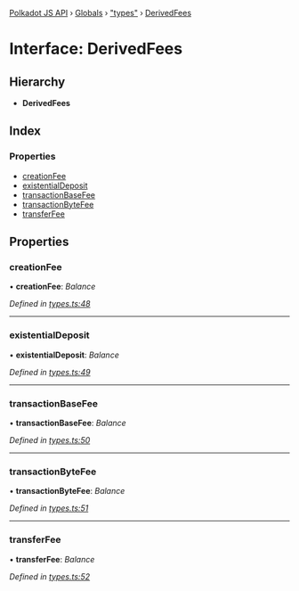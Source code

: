 [Polkadot JS API](../README.md) › [Globals](../globals.md) › ["types"](../modules/_types_.md) › [DerivedFees](_types_.derivedfees.md)

# Interface: DerivedFees

## Hierarchy

* **DerivedFees**

## Index

### Properties

* [creationFee](_types_.derivedfees.md#creationfee)
* [existentialDeposit](_types_.derivedfees.md#existentialdeposit)
* [transactionBaseFee](_types_.derivedfees.md#transactionbasefee)
* [transactionByteFee](_types_.derivedfees.md#transactionbytefee)
* [transferFee](_types_.derivedfees.md#transferfee)

## Properties

###  creationFee

• **creationFee**: *Balance*

*Defined in [types.ts:48](https://github.com/polkadot-js/api/blob/aed4b3ee6a/packages/api-derive/src/types.ts#L48)*

___

###  existentialDeposit

• **existentialDeposit**: *Balance*

*Defined in [types.ts:49](https://github.com/polkadot-js/api/blob/aed4b3ee6a/packages/api-derive/src/types.ts#L49)*

___

###  transactionBaseFee

• **transactionBaseFee**: *Balance*

*Defined in [types.ts:50](https://github.com/polkadot-js/api/blob/aed4b3ee6a/packages/api-derive/src/types.ts#L50)*

___

###  transactionByteFee

• **transactionByteFee**: *Balance*

*Defined in [types.ts:51](https://github.com/polkadot-js/api/blob/aed4b3ee6a/packages/api-derive/src/types.ts#L51)*

___

###  transferFee

• **transferFee**: *Balance*

*Defined in [types.ts:52](https://github.com/polkadot-js/api/blob/aed4b3ee6a/packages/api-derive/src/types.ts#L52)*
